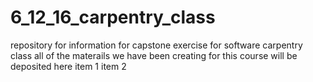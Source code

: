# 6_12_16_carpentry_class
repository for information for capstone exercise for software carpentry class
all of the materails we have been creating for this course will be deposited here
item 1
item 2
